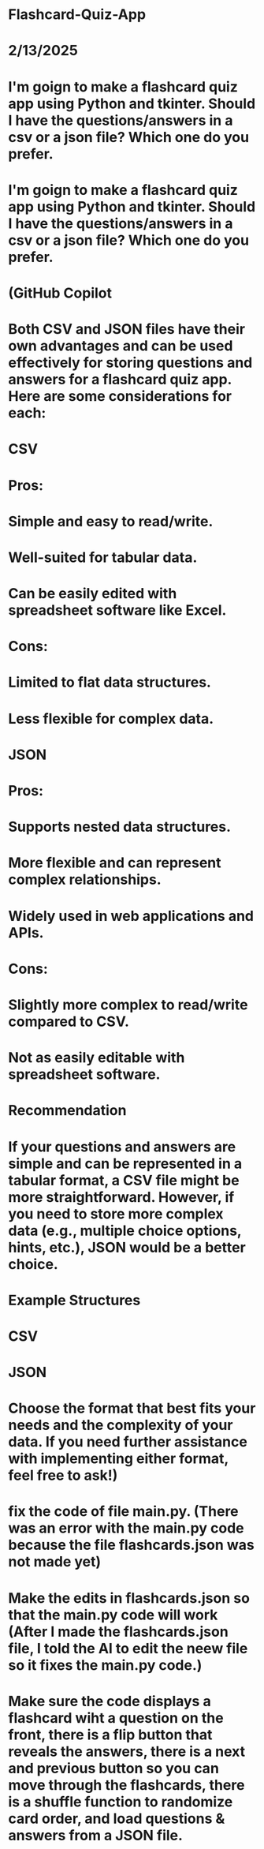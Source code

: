 # Flashcard-Quiz-App
# 2/13/2025
# I'm goign to make a flashcard quiz app using Python and tkinter. Should I have the questions/answers in a csv or a json file? Which one do you prefer.
# I'm goign to make a flashcard quiz app using Python and tkinter. Should I have the questions/answers in a csv or a json file? Which one do you prefer.

# (GitHub Copilot
# Both CSV and JSON files have their own advantages and can be used effectively for storing questions and answers for a flashcard quiz app. Here are some considerations for each:
# CSV
# Pros:
# Simple and easy to read/write.
# Well-suited for tabular data.
# Can be easily edited with spreadsheet software like Excel.
# Cons:
# Limited to flat data structures.
# Less flexible for complex data.
# JSON
# Pros:
# Supports nested data structures.
# More flexible and can represent complex relationships.
# Widely used in web applications and APIs.
# Cons:
# Slightly more complex to read/write compared to CSV.
# Not as easily editable with spreadsheet software.
# Recommendation
# If your questions and answers are simple and can be represented in a tabular format, a CSV file might be more straightforward. However, if you need to store more complex data (e.g., multiple choice options, hints, etc.), JSON would be a better choice.
# Example Structures
# CSV
# JSON
# Choose the format that best fits your needs and the complexity of your data. If you need further assistance with implementing either format, feel free to ask!)

# fix the code of file main.py. (There was an error with the main.py code because the file flashcards.json was not made yet)

# Make the edits in flashcards.json so that the main.py code will work (After I made the flashcards.json file, I told the AI to edit the neew file so it fixes the main.py code.)

# Make sure the code displays a flashcard wiht a question on the front, there is a flip button that reveals the answers, there is a next and previous button so you can move through the flashcards, there is a shuffle function to randomize card order, and load questions & answers from a JSON file.